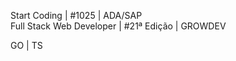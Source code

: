<p align="left">
   Start Coding | #1025 | ADA/SAP<br>
   Full Stack Web Developer  | #21ª Edição | GROWDEV

   GO | TS 
</p>

